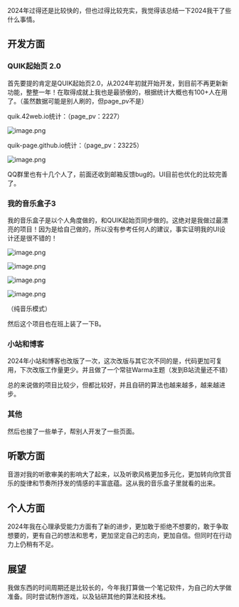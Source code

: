 

2024年过得还是比较快的，但也过得比较充实，我觉得该总结一下2024我干了些什么事情。

## 开发方面

### QUIK起始页 2.0

首先要提的肯定是QUIK起始页2.0，从2024年初就开始开发，到目前不再更新新功能，整整一年！在取得成就上我也是最骄傲的，根据统计大概也有100+人在用了。（虽然数据可能是别人刷的，但page_pv不是）

quik.42web.io统计：（page_pv：2227）

![image.png](https://s2.loli.net/2025/02/09/yHdPY7tRDLgsM5b.png)

quik-page.github.io统计：（page_pv：23225）

![image.png](https://s2.loli.net/2025/02/09/c3HMWO12J6UzZyq.png)

QQ群里也有十几个人了，前面还收到邮箱反馈bug的。UI目前也优化的比较完善了。

### 我的音乐盒子3

我的音乐盒子是以个人角度做的，和QUIK起始页同步做的。这绝对是我做过最漂亮的项目！因为是给自己做的，所以没有参考任何人的建议，事实证明我的UI设计还是很不错的！

![image.png](https://s2.loli.net/2025/02/09/KSUDp4nqWCjfQ3P.png)

![image.png](https://s2.loli.net/2025/02/09/vtXYMLRWrbegdOU.png)

![image.png](https://s2.loli.net/2025/02/09/IxUsrLEMFXfhAKY.png)

![image.png](https://s2.loli.net/2025/02/09/cjahnAz8trOVRBo.png)

（纯音乐模式）

然后这个项目也在班上装了一下B。

### 小站和博客

2024年小站和博客也改版了一次，这次改版与其它次不同的是，代码更加可复用，下次改版工作量更少。并且做了一个常驻Warma主题（发到B站流量还不错）

总的来说做的项目比较少，但都比较好，并且自研的算法也越来越多，越来越进步。

### 其他

然后也接了一些单子，帮别人开发了一些页面。

## 听歌方面

音游对我的听歌审美的影响大了起来，以及听歌风格更加多元化，更加转向欣赏音乐的旋律和节奏所抒发的情感的丰富底蕴。这从我的音乐盒子里就看的出来。

## 个人方面

2024年我在心理承受能力方面有了新的进步，更加敢于拒绝不想要的，敢于争取想要的，更有自己的想法和思考，更加坚定自己的志向，更加自信。但同时在行动力上仍稍有不足。

## 展望

我做东西的时间周期还是比较长的，今年我打算做一个笔记软件，为自己的大学做准备。同时尝试制作游戏，以及钻研其他的算法和技术栈。